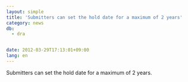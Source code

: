 ```yaml
---
layout: simple
title: 'Submitters can set the hold date for a maximum of 2 years'
category: news
db:
  - dra


date: 2012-03-29T17:13:01+09:00
lang: en
---
```


Submitters can set the hold date for a maximum of 2 years.
